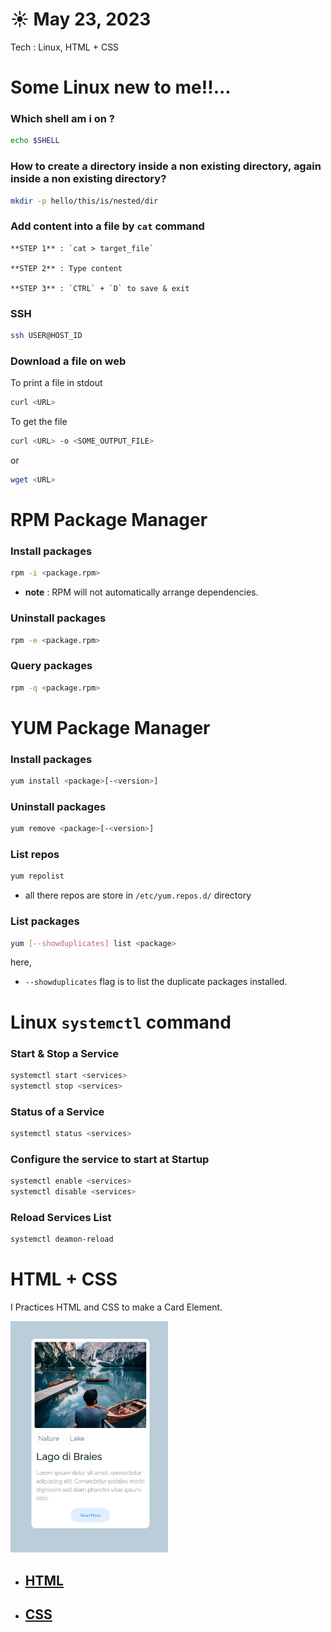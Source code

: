 # ☀️ May 23, 2023
Tech : Linux, HTML + CSS

# Some Linux new to me!!...

### Which shell am i on ?
``` bash
echo $SHELL
```

### How to create a directory inside a non existing directory, again inside a non existing directory?
``` bash
mkdir -p hello/this/is/nested/dir 
```

### Add content into a file by `cat` command
    **STEP 1** : `cat > target_file`

    **STEP 2** : Type content

    **STEP 3** : `CTRL` + `D` to save & exit 

### SSH
``` bash
ssh USER@HOST_ID
```

### Download a file on web

To print a file in stdout
``` bash
curl <URL>
```
To get the file
``` bash
curl <URL> -o <SOME_OUTPUT_FILE>
```
or
``` bash
wget <URL>
```

# RPM Package Manager

### Install packages
``` bash
rpm -i <package.rpm>
```
- **note** : RPM will not automatically arrange dependencies.

### Uninstall packages
``` bash
rpm -e <package.rpm>
```

### Query packages
``` bash
rpm -q <package.rpm>
```

# YUM Package Manager

### Install packages
``` bash
yum install <package>[-<version>]
```

### Uninstall packages
``` bash
yum remove <package>[-<version>]
```

### List repos
``` bash
yum repolist
```
- all there repos are store in `/etc/yum.repos.d/` directory

### List packages

``` bash
yum [--showduplicates] list <package>
```

here,
- `--showduplicates` flag is to list the duplicate packages installed.

# Linux `systemctl` command

### Start & Stop a Service
``` bash
systemctl start <services>
systemctl stop <services>
```

### Status of a Service
``` bash
systemctl status <services>
```

### Configure the service to start at Startup
``` bash
systemctl enable <services>
systemctl disable <services>
```

### Reload Services List
``` bash
systemctl deamon-reload
```


# HTML + CSS

I Practices HTML and CSS to make a Card Element. 

<img src="Card.png" alt="card element" width="50%">

- ## [HTML](card.html)

- ## [CSS](card.css)
